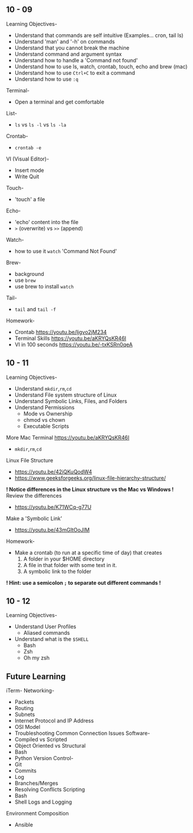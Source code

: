 ## 10 - 09
Learning Objectives-
* Understand that commands are self intuitive (Examples... cron, tail ls)
* Understand 'man' and '-h' on commands
* Understand that you cannot break the machine
* Understand command and argument syntax
* Understand how to handle a 'Command not found'
* Understand how to use ls, watch, crontab, touch, echo and brew (mac)
* Understand how to use `Ctrl+C` to exit a command
* Understand how to use `:q`

Terminal-
* Open a terminal and get comfortable

List-
* `ls` vs `ls -l` vs `ls -la`

Crontab-
* `crontab -e`

VI (Visual Editor)-
* Insert mode
* Write Quit

Touch-
* 'touch' a file

Echo-
* 'echo' content into the file 
* `>` (overwrite) vs `>>` (append)

Watch-
* how to use it
`watch` 'Command Not Found'

Brew-
* background
* use `brew`
* use brew to install `watch`
  
Tail-
* `tail` and `tail -f`

Homework-
* Crontab https://youtu.be/ljgvo2jM234
* Terminal Skills https://youtu.be/aKRYQsKR46I
* VI in 100 seconds https://youtu.be/-txKSRn0qeA


## 10 - 11
Learning Objectives-
* Understand `mkdir`,`rm`,`cd`
* Understand File system structure of Linux
* Understand Symbolic Links, Files, and Folders
* Understand Permissions
	* Mode vs Ownership
	* chmod vs chown
	* Executable Scripts

	  
More Mac Terminal https://youtu.be/aKRYQsKR46I
* `mkdir`,`rm`,`cd`

Linux File Structure
* https://youtu.be/42iQKuQodW4
* https://www.geeksforgeeks.org/linux-file-hierarchy-structure/

__! Notice differences in the Linux structure vs the Mac vs Windows !__
Review the differences
* https://youtu.be/K71WCq-g77U

Make a 'Symbolic Link'
* https://youtu.be/43mGItOoJIM

Homework-
* Make a crontab (to run at a specific time of day) that creates 
  1. A folder in your $HOME directory
  2. A file in that folder with some text in it.
  3. A symbolic link to the folder

__! Hint: use a semicolon `;` to separate out different commands !__ 
## 10 - 12
Learning Objectives-
* Understand User Profiles
	* Aliased commands
* Understand what is the `$SHELL`
	* Bash
	* Zsh
	* Oh my zsh

## Future Learning
iTerm-
Networking-
 * Packets
 * Routing
 * Subnets
 * Internet Protocol and IP Address
 * OSI Model
 * Troubleshooting Common Connection Issues
Software-
* Compiled vs Scripted
* Object Oriented vs Structural
* Bash
* Python
Version Control-
* Git
* Commits
* Log
* Branches/Merges
* Resolving Conflicts
Scripting
* Bash
* Shell
Logs and Logging

Environment Composition
* Ansible




